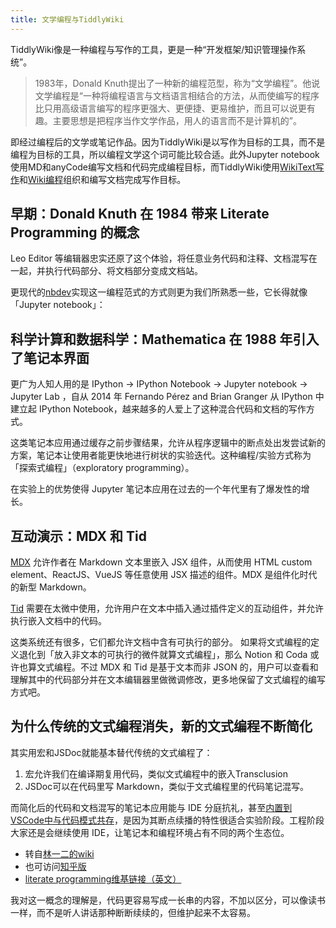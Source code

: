 ```yaml
---
title: 文学编程与TiddlyWiki
---
```


TiddlyWiki像是一种编程与写作的工具，更是一种“开发框架/知识管理操作系统”。

> 1983年，Donald Knuth提出了一种新的编程范型，称为“文学编程”。他说文学编程是“一种将编程语言与文档语言相结合的方法，从而使编写的程序比只用高级语言编写的程序更强大、更便捷、更易维护，而且可以说更有趣。主要思想是把程序当作文学作品，用人的语言而不是计算机的”。

即经过编程后的文学或笔记作品。因为TiddlyWiki是以写作为目标的工具，而不是编程为目标的工具，所以编程文学这个词可能比较合适。此外Jupyter notebook使用MD和anyCode编写文档和代码完成编程目标，而TiddlyWiki使用[WikiText写作](WikiText笔记与写作（进一步的可能）)和[Wiki编程](Wiki编程的定义)组织和编写文档完成写作目标。

## 早期：Donald Knuth 在 1984 带来 Literate Programming 的概念

Leo Editor 等编辑器忠实还原了这个体验，将任意业务代码和注释、文档混写在一起，并执行代码部分、将文档部分变成文档站。

更现代的[nbdev](https://github.com/fastai/nbdev/)实现这一编程范式的方式则更为我们所熟悉一些，它长得就像「Jupyter notebook」：

## 科学计算和数据科学：Mathematica 在 1988 年引入了笔记本界面

更广为人知人用的是 IPython → IPython Notebook → Jupyter notebook → Jupyter Lab ，自从 2014 年 Fernando Pérez and Brian Granger 从 IPython 中建立起 IPython Notebook，越来越多的人爱上了这种混合代码和文档的写作方式。

这类笔记本应用通过缓存之前步骤结果，允许从程序逻辑中的断点处出发尝试新的方案，笔记本让使用者能更快地进行树状的实验迭代。这种编程/实验方式称为「探索式编程」（exploratory programming）。

在实验上的优势使得 Jupyter 笔记本应用在过去的一个年代里有了爆发性的增长。

## 互动演示：MDX 和 Tid

[MDX](https://mdxjs.com/) 允许作者在 Markdown 文本里嵌入 JSX 组件，从而使用 HTML custom element、ReactJS、VueJS 等任意使用 JSX 描述的组件。MDX 是组件化时代的新型 Markdown。

[Tid](https://zhuanlan.zhihu.com/p/140473235) 需要在太微中使用，允许用户在文本中插入通过插件定义的互动组件，并允许执行嵌入文档中的代码。

这类系统还有很多，它们都允许文档中含有可执行的部分。
如果将文式编程的定义退化到「放入非文本的可执行的微件就算文式编程」，那么 Notion 和 Coda 或许也算文式编程。不过 MDX 和 Tid 是基于文本而非 JSON 的，用户可以查看和理解其中的代码部分并在文本编辑器里做微调修改，更多地保留了文式编程的编写方式吧。

## 为什么传统的文式编程消失，新的文式编程不断简化

其实用宏和JSDoc就能基本替代传统的文式编程了：

1. 宏允许我们在编译期复用代码，类似文式编程中的嵌入Transclusion
1. JSDoc可以在代码里写 Markdown，类似于文式编程里的代码笔记混写。

而简化后的代码和文档混写的笔记本应用能与 IDE 分庭抗礼，甚至[内置到VSCode中与代码模式共存](https://code.visualstudio.com/blogs/2021/11/08/custom-notebooks)，是因为其断点续播的特性很适合实验阶段。工程阶段大家还是会继续使用 IDE，让笔记本和编程环境占有不同的两个生态位。

* 转自[林一二的wiki](https://onetwo.ren/wiki/#:%E6%96%87%E5%BC%8F%E7%BC%96%E7%A8%8B)
* 也可访问[知乎版](https://www.zhihu.com/question/26978956/answer/2349585817)
* [literate programming维基链接（英文）](https://en.wikipedia.org/wiki/Literate_programming)

我对这一概念的理解是，代码更容易写成一长串的内容，不加以区分，可以像读书一样，而不是听人讲话那种断断续续的，但维护起来不太容易。